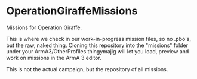 OperationGiraffeMissions
========================

Missions for Operation Giraffe.

This is where we check in our work-in-progress mission files, so no .pbo's, but the raw, naked thing.
Cloning this repository into the "missions" folder under your ArmA3/OtherProfiles thingymajig will let 
you load, preview and work on missions in the ArmA 3 editor.

This is not the actual campaign, but the repository of all missions.
